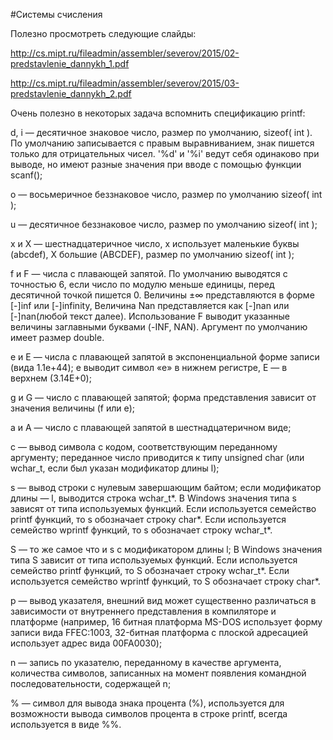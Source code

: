 #Системы счисления

Полезно просмотреть следующие слайды:

http://cs.mipt.ru/fileadmin/assembler/severov/2015/02-predstavlenie_dannykh_1.pdf

http://cs.mipt.ru/fileadmin/assembler/severov/2015/03-predstavlenie_dannykh_2.pdf

Очень полезно в некоторых задача вспомнить спецификацию printf:

d, i — десятичное знаковое число, размер по умолчанию, sizeof( int ). По умолчанию записывается с правым выравниванием, знак пишется только для отрицательных чисел. '%d' и '%i' ведут себя одинаково при выводе, но имеют разные значения при вводе с помощью функции scanf();

o — восьмеричное беззнаковое число, размер по умолчанию sizeof( int );

u — десятичное беззнаковое число, размер по умолчанию sizeof( int );

x и X — шестнадцатеричное число, x использует маленькие буквы (abcdef), X большие (ABCDEF), размер по умолчанию sizeof( int );

f и F — числа с плавающей запятой. По умолчанию выводятся с точностью 6, если число по модулю меньше единицы, перед десятичной точкой пишется 0. Величины ±∞ представляются в форме [-]inf или [-]infinity, Величина Nan представляется как [-]nan или [-]nan(любой текст далее). Использование F выводит указанные величины заглавными буквами (-INF, NAN). Аргумент по умолчанию имеет размер double.

e и E — числа с плавающей запятой в экспоненциальной форме записи (вида 1.1e+44); e выводит символ «e» в нижнем регистре, E — в верхнем (3.14E+0);

g и G — число с плавающей запятой; форма представления зависит от значения величины (f или e);

a и A — число с плавающей запятой в шестнадцатеричном виде;

c — вывод символа с кодом, соответствующим переданному аргументу; переданное число приводится к типу unsigned char (или wchar_t, если был указан модификатор длины l);

s — вывод строки с нулевым завершающим байтом; если модификатор длины — l, выводится строка wchar_t*. В Windows значения типа s зависят от типа используемых функций. Если используется семейство printf функций, то s обозначает строку char*. Если используется семейство wprintf функций, то s обозначает строку wchar_t*.

S — то же самое что и s с модификатором длины l; В Windows значения типа S зависит от типа используемых функций. Если используется семейство printf функций, то S обозначает строку wchar_t*. Если используется семейство wprintf функций, то S обозначает строку char*.

p — вывод указателя, внешний вид может существенно различаться в зависимости от внутреннего представления в компиляторе и платформе (например, 16 битная платформа MS-DOS использует форму записи вида FFEC:1003, 32-битная платформа с плоской адресацией использует адрес вида 00FA0030);

n — запись по указателю, переданному в качестве аргумента, количества символов, записанных на момент появления командной последовательности, содержащей n;

% — символ для вывода знака процента (%), используется для возможности вывода символов процента в строке printf, всегда используется в виде %%.

